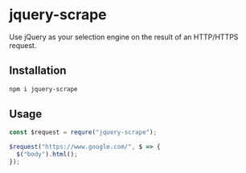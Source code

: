 # jquery-scrape
Use jQuery as your selection engine on the result of an HTTP/HTTPS request.

## Installation
```bash
npm i jquery-scrape
```

## Usage
```js
const $request = requre("jquery-scrape");

$request("https://www.google.com/", $ => {
  $("body").html();
});
```